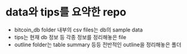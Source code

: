 # data와 tips를 요약한 repo
- bitcoin_db folder 내부의 csv files는 db의 sample data
- tips는 현재 db 정보 등 각종 정보를 정리해놓은 file
- outline folder는 table summary 등등 전반적인 outline을 정리해놓은 폴더
